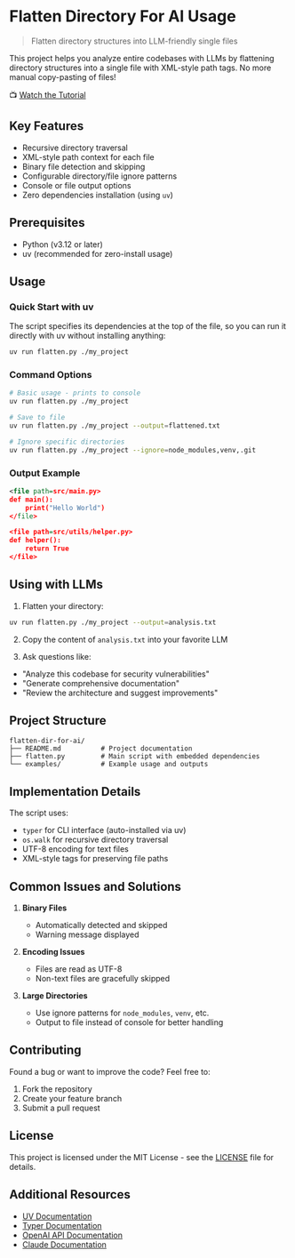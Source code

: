 # Flatten Directory For AI Usage
> Flatten directory structures into LLM-friendly single files

This project helps you analyze entire codebases with LLMs by flattening directory structures into a single file with XML-style path tags. No more manual copy-pasting of files!

📺 [Watch the Tutorial](https://youtube.com/@bitswired)

## Key Features

- Recursive directory traversal
- XML-style path context for each file
- Binary file detection and skipping
- Configurable directory/file ignore patterns
- Console or file output options
- Zero dependencies installation (using `uv`)

## Prerequisites

- Python (v3.12 or later)
- uv (recommended for zero-install usage)

## Usage

### Quick Start with uv

The script specifies its dependencies at the top of the file, so you can run it directly with uv without installing anything:

```bash
uv run flatten.py ./my_project
```

### Command Options

```bash
# Basic usage - prints to console
uv run flatten.py ./my_project

# Save to file
uv run flatten.py ./my_project --output=flattened.txt

# Ignore specific directories
uv run flatten.py ./my_project --ignore=node_modules,venv,.git
```

### Output Example

```xml
<file path=src/main.py>
def main():
    print("Hello World")
</file>

<file path=src/utils/helper.py>
def helper():
    return True
</file>
```

## Using with LLMs

1. Flatten your directory:
```bash
uv run flatten.py ./my_project --output=analysis.txt
```

2. Copy the content of `analysis.txt` into your favorite LLM

3. Ask questions like:
- "Analyze this codebase for security vulnerabilities"
- "Generate comprehensive documentation"
- "Review the architecture and suggest improvements"

## Project Structure

```
flatten-dir-for-ai/
├── README.md          # Project documentation
├── flatten.py         # Main script with embedded dependencies
└── examples/          # Example usage and outputs
```

## Implementation Details

The script uses:
- `typer` for CLI interface (auto-installed via uv)
- `os.walk` for recursive directory traversal
- UTF-8 encoding for text files
- XML-style tags for preserving file paths

## Common Issues and Solutions

1. **Binary Files**
   - Automatically detected and skipped
   - Warning message displayed

2. **Encoding Issues**
   - Files are read as UTF-8
   - Non-text files are gracefully skipped

3. **Large Directories**
   - Use ignore patterns for `node_modules`, `venv`, etc.
   - Output to file instead of console for better handling

## Contributing

Found a bug or want to improve the code? Feel free to:

1. Fork the repository
2. Create your feature branch
3. Submit a pull request

## License

This project is licensed under the MIT License - see the [LICENSE](LICENSE) file for details.

## Additional Resources

- [UV Documentation](https://github.com/astral-sh/uv)
- [Typer Documentation](https://typer.tiangolo.com/)
- [OpenAI API Documentation](https://platform.openai.com/docs/guides/text-generation)
- [Claude Documentation](https://docs.anthropic.com/claude/docs)